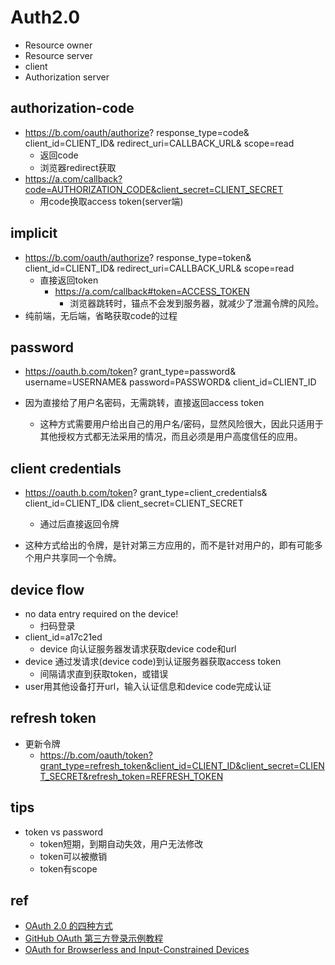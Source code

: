 # Auth2.0
+ Resource owner
+ Resource server
+ client
+ Authorization server

## authorization-code
+ https://b.com/oauth/authorize?
  response_type=code&
  client_id=CLIENT_ID&
  redirect_uri=CALLBACK_URL&
  scope=read
    + 返回code
    + 浏览器redirect获取
+ https://a.com/callback?code=AUTHORIZATION_CODE&client_secret=CLIENT_SECRET
    + 用code换取access token(server端)

## implicit
+ https://b.com/oauth/authorize?
  response_type=token&
  client_id=CLIENT_ID&
  redirect_uri=CALLBACK_URL&
  scope=read
    + 直接返回token
        + https://a.com/callback#token=ACCESS_TOKEN
            + 浏览器跳转时，锚点不会发到服务器，就减少了泄漏令牌的风险。
+ 纯前端，无后端，省略获取code的过程

## password
+ https://oauth.b.com/token?
  grant_type=password&
  username=USERNAME&
  password=PASSWORD&
  client_id=CLIENT_ID

+ 因为直接给了用户名密码，无需跳转，直接返回access token
    + 这种方式需要用户给出自己的用户名/密码，显然风险很大，因此只适用于其他授权方式都无法采用的情况，而且必须是用户高度信任的应用。

## client credentials
+ https://oauth.b.com/token?
  grant_type=client_credentials&
  client_id=CLIENT_ID&
  client_secret=CLIENT_SECRET
    + 通过后直接返回令牌

+ 这种方式给出的令牌，是针对第三方应用的，而不是针对用户的，即有可能多个用户共享同一个令牌。

## device flow
+ no data entry required on the device!
  + 扫码登录
+ client_id=a17c21ed
  + device 向认证服务器发请求获取device code和url
+ device 通过发请求(device code)到认证服务器获取access token
  + 间隔请求直到获取token，或错误
+ user用其他设备打开url，输入认证信息和device code完成认证

## refresh token
+ 更新令牌
    + https://b.com/oauth/token?grant_type=refresh_token&client_id=CLIENT_ID&client_secret=CLIENT_SECRET&refresh_token=REFRESH_TOKEN


## tips
+ token vs password
    + token短期，到期自动失效，用户无法修改
    + token可以被撤销
    + token有scope



## ref
+ [OAuth 2.0 的四种方式](https://www.ruanyifeng.com/blog/2019/04/oauth-grant-types.html)
+ [GitHub OAuth 第三方登录示例教程](https://www.ruanyifeng.com/blog/2019/04/github-oauth.html)
+ [OAuth for Browserless and Input-Constrained Devices](https://www.oauth.com/oauth2-servers/device-flow/)